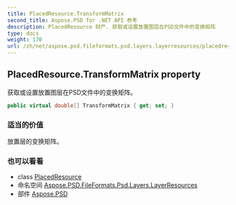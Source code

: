 ```yaml
---
title: PlacedResource.TransformMatrix
second_title: Aspose.PSD for .NET API 参考
description: PlacedResource 财产. 获取或设置放置图层在PSD文件中的变换矩阵
type: docs
weight: 170
url: /zh/net/aspose.psd.fileformats.psd.layers.layerresources/placedresource/transformmatrix/
---
```

## PlacedResource.TransformMatrix property

获取或设置放置图层在PSD文件中的变换矩阵。

```csharp
public virtual double[] TransformMatrix { get; set; }
```

### 适当的价值

放置层的变换矩阵。

### 也可以看看

* class [PlacedResource](../)
* 命名空间 [Aspose.PSD.FileFormats.Psd.Layers.LayerResources](../../placedresource/)
* 部件 [Aspose.PSD](../../../)


